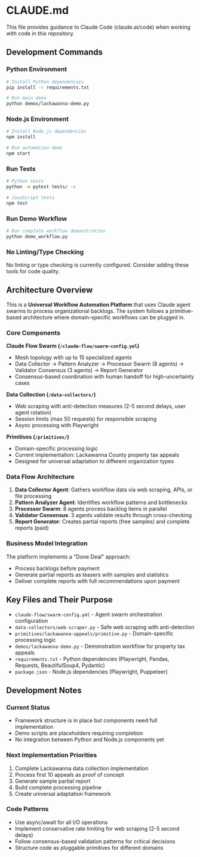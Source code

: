 # CLAUDE.md

This file provides guidance to Claude Code (claude.ai/code) when working with code in this repository.

## Development Commands

### Python Environment
```bash
# Install Python dependencies
pip install -r requirements.txt

# Run main demo
python demos/lackawanna-demo.py
```

### Node.js Environment  
```bash
# Install Node.js dependencies
npm install

# Run automation demo
npm start
```

### Run Tests
```bash
# Python tests
python -m pytest tests/ -v

# JavaScript tests
npm test
```

### Run Demo Workflow
```bash
# Run complete workflow demonstration
python demo_workflow.py
```

### No Linting/Type Checking
No linting or type checking is currently configured. Consider adding these tools for code quality.

## Architecture Overview

This is a **Universal Workflow Automation Platform** that uses Claude agent swarms to process organizational backlogs. The system follows a primitive-based architecture where domain-specific workflows can be plugged in.

### Core Components

**Claude Flow Swarm (`/claude-flow/swarm-config.yml`)**
- Mesh topology with up to 15 specialized agents
- Data Collector → Pattern Analyzer → Processor Swarm (8 agents) → Validator Consensus (3 agents) → Report Generator
- Consensus-based coordination with human handoff for high-uncertainty cases

**Data Collection (`/data-collectors/`)**
- Web scraping with anti-detection measures (2-5 second delays, user agent rotation)
- Session limits (max 50 requests) for responsible scraping
- Async processing with Playwright

**Primitives (`/primitives/`)**
- Domain-specific processing logic
- Current implementation: Lackawanna County property tax appeals
- Designed for universal adaptation to different organization types

### Data Flow Architecture

1. **Data Collector Agent**: Gathers workflow data via web scraping, APIs, or file processing
2. **Pattern Analyzer Agent**: Identifies workflow patterns and bottlenecks  
3. **Processor Swarm**: 8 agents process backlog items in parallel
4. **Validator Consensus**: 3 agents validate results through cross-checking
5. **Report Generator**: Creates partial reports (free samples) and complete reports (paid)

### Business Model Integration

The platform implements a "Done Deal" approach:
- Process backlogs before payment
- Generate partial reports as teasers with samples and statistics
- Deliver complete reports with full recommendations upon payment

## Key Files and Their Purpose

- `claude-flow/swarm-config.yml` - Agent swarm orchestration configuration
- `data-collectors/web-scraper.py` - Safe web scraping with anti-detection
- `primitives/lackawanna-appeals/primitive.py` - Domain-specific processing logic
- `demos/lackawanna-demo.py` - Demonstration workflow for property tax appeals
- `requirements.txt` - Python dependencies (Playwright, Pandas, Requests, BeautifulSoup4, Pydantic)
- `package.json` - Node.js dependencies (Playwright, Puppeteer)

## Development Notes

### Current Status
- Framework structure is in place but components need full implementation
- Demo scripts are placeholders requiring completion
- No integration between Python and Node.js components yet

### Next Implementation Priorities
1. Complete Lackawanna data collection implementation
2. Process first 10 appeals as proof of concept
3. Generate sample partial report
4. Build complete processing pipeline
5. Create universal adaptation framework

### Code Patterns
- Use async/await for all I/O operations
- Implement conservative rate limiting for web scraping (2-5 second delays)
- Follow consensus-based validation patterns for critical decisions
- Structure code as pluggable primitives for different domains